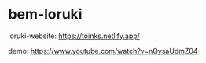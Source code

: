 # bem-loruki

loruki-website: https://toinks.netlify.app/

demo: https://www.youtube.com/watch?v=nQysaUdmZ04
